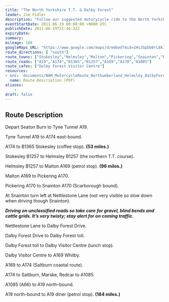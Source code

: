 ```yaml
---
title: "The North Yorkshire T.T. & Dalby Forest"
leader: Jim Fidler
description: "Follow our suggested motorycycle ride to the North Yorkshire TT & Dalby Forest."
eventStartDate: 2011-06-19 00:00:00 +0000 UTC
publishDate: 2011-06-19T21:46:32Z
expiryDate:
summary:
mileage: 188
googleMaps_URL: "https://www.google.com/maps/d/embed?mid=1HsJGpbb0rL8kI_6S1oua4gTffjl6SQe4"
route_directions: [ "south"]
route_towns: ["Stokesley","Helmsley","Malton","Pickering","Snainton","Dalby Forest Drive","Whitby","Saltburn","Marske","Redcar"]
route_roads: ["A19","A174","B1365","B1257","A169","A170","A1085"]
route_cafes: ["Dalby Forest Visitor Centre"]
resources:
- src: 'documents/NAM_MotorcycleRoute_Northumberland_Helmsley_DalbyForest_Whitby_Saltburn.pdf'
  name: Route Description (PDF)
aliases:
    - 
draft: false
---
```


## Route Description

Depart Seaton Burn to Tyne Tunnel A19.

Tyne Tunnel A19 to A174 east-bound.

A174 to B1365 Stokesley (coffee stop). **(53 miles.)**

Stokesley B1257 to Helmsley B1257 (the northern T.T. course).

Helmsley B1257 to Malton A169 (petrol stop). **(96 miles.)**

Malton A169 to Pickering A170.

Pickering A170 to Snainton A170 (Scarborough bound).

At Snainton turn left at Nettlestone Lane (not very visible so slow down when driving though Snainton).

***Driving on unclassified roads so take care for gravel, blind bends and cattle grids. It’s very twisty; stay alert for on coming traffic.***

Nettlestone Lane to Dalby Forest Drive.

Dalby Forest Drive to Dalby Forest toll.

Dalby Forest toll to Dalby Visitor Centre (lunch stop).

Dalby Visitor Centre to A169 Whitby.

A169 to A174 (Saltburn coastal route).

A174 to Saltburn, Marske, Redcar to A1085.

A1085 (A66) to A19 north-bound.

A19 north-bound to A19 diner (petrol stop). **(184 miles.)**




